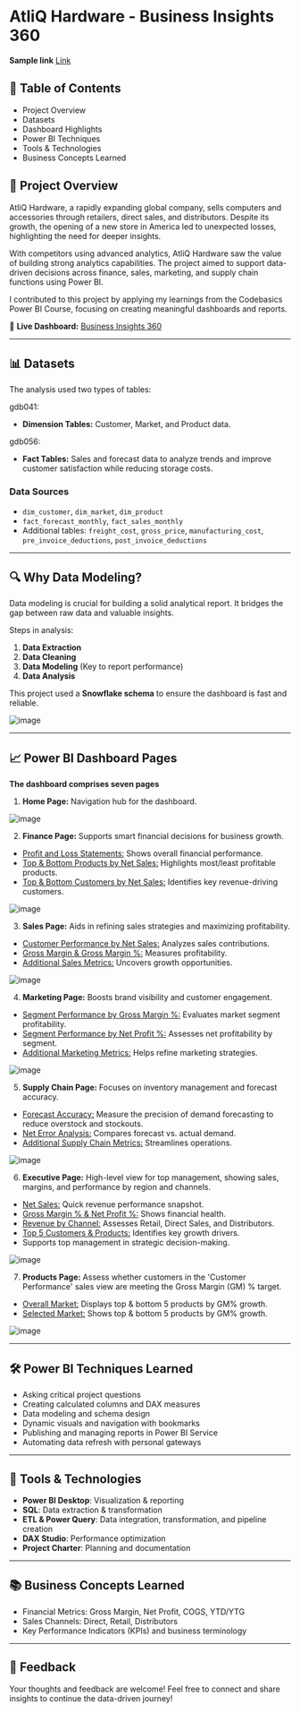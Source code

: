 # AtliQ Hardware - Business Insights 360

**Sample link** [Link](https://app.powerbi.com/view?r=eyJrIjoiMThiMjUzZDAtZTc5NS00ZGIwLWFjZmMtMWYyNzhkMjk1N2YxIiwidCI6ImM2ZTU0OWIzLTVmNDUtNDAzMi1hYWU5LWQ0MjQ0ZGM1YjJjNCJ9)

## 📑 Table of Contents
- Project Overview
- Datasets
- Dashboard Highlights
- Power BI Techniques
- Tools & Technologies
- Business Concepts Learned

## 🌟 Project Overview
AtliQ Hardware, a rapidly expanding global company, sells computers and accessories through retailers, direct sales, and distributors. Despite its growth, the opening of a new store in America led to unexpected losses, highlighting the need for deeper insights.

With competitors using advanced analytics, AtliQ Hardware saw the value of building strong analytics capabilities. The project aimed to support data-driven decisions across finance, sales, marketing, and supply chain functions using Power BI.

I contributed to this project by applying my learnings from the Codebasics Power BI Course, focusing on creating meaningful dashboards and reports.

🔗 **Live Dashboard:** [Business Insights 360](https://app.powerbi.com/view?r=eyJrIjoiMThiMjUzZDAtZTc5NS00ZGIwLWFjZmMtMWYyNzhkMjk1N2YxIiwidCI6ImM2ZTU0OWIzLTVmNDUtNDAzMi1hYWU5LWQ0MjQ0ZGM1YjJjNCJ9)

---

## 📊 Datasets
The analysis used two types of tables:

gdb041:
- **Dimension Tables:** Customer, Market, and Product data.

gdb056:
- **Fact Tables:** Sales and forecast data to analyze trends and improve customer satisfaction while reducing storage costs.

### Data Sources
- `dim_customer`, `dim_market`, `dim_product`
- `fact_forecast_monthly`, `fact_sales_monthly`
- Additional tables: `freight_cost`, `gross_price`, `manufacturing_cost`, `pre_invoice_deductions`, `post_invoice_deductions`

---

## 🔍 Why Data Modeling?
Data modeling is crucial for building a solid analytical report. It bridges the gap between raw data and valuable insights.

Steps in analysis:
1. **Data Extraction**
2. **Data Cleaning**
3. **Data Modeling** (Key to report performance)
4. **Data Analysis**

This project used a **Snowflake schema** to ensure the dashboard is fast and reliable.

![image](https://github.com/user-attachments/assets/52dd1268-721e-4ec8-a56f-f1fbbe774df3)


---

## 📈 Power BI Dashboard Pages

**The dashboard comprises seven pages**

1. **Home Page:** Navigation hub for the dashboard.

![image](https://github.com/user-attachments/assets/1072be6a-d197-478d-afc2-03223171bad0)


2. **Finance Page:** Supports smart financial decisions for business growth.

- <ins>Profit and Loss Statements:</ins> Shows overall financial performance.
- <ins>Top & Bottom Products by Net Sales:</ins> Highlights most/least profitable products.
- <ins>Top & Bottom Customers by Net Sales:</ins> Identifies key revenue-driving customers.

![image](https://github.com/user-attachments/assets/eb59faf4-4040-41e8-ab68-4e4b2aa5844d)


3. **Sales Page:** Aids in refining sales strategies and maximizing profitability.

- <ins>Customer Performance by Net Sales:</ins> Analyzes sales contributions.
- <ins>Gross Margin & Gross Margin %:</ins> Measures profitability.
- <ins>Additional Sales Metrics:</ins> Uncovers growth opportunities.

![image](https://github.com/user-attachments/assets/1fec7f52-c68b-4e15-a005-e13af99d93ef)


4. **Marketing Page:** Boosts brand visibility and customer engagement.

- <ins>Segment Performance by Gross Margin %:</ins> Evaluates market segment profitability.
- <ins>Segment Performance by Net Profit %:</ins> Assesses net profitability by segment.
- <ins>Additional Marketing Metrics:</ins> Helps refine marketing strategies.

![image](https://github.com/user-attachments/assets/472dada2-123d-472c-8738-a23c4360113a)


5. **Supply Chain Page:** Focuses on inventory management and forecast accuracy.

- <ins>Forecast Accuracy:</ins> Measure the precision of demand forecasting to reduce overstock and stockouts.
- <ins>Net Error Analysis:</ins> Compares forecast vs. actual demand.
- <ins>Additional Supply Chain Metrics:</ins> Streamlines operations.

![image](https://github.com/user-attachments/assets/c5eab4b2-0402-425f-99e2-e6b079c00843)


6. **Executive Page:** High-level view for top management, showing sales, margins, and performance by region and channels.

- <ins>Net Sales:</ins> Quick revenue performance snapshot.
- <ins>Gross Margin % & Net Profit %:</ins> Shows financial health.
- <ins>Revenue by Channel:</ins> Assesses Retail, Direct Sales, and Distributors.
- <ins>Top 5 Customers & Products:</ins> Identifies key growth drivers.
- Supports top management in strategic decision-making.

![image](https://github.com/user-attachments/assets/15098702-5a27-4196-9f71-dae0be4fd3b9)


7. **Products Page:** Assess whether customers in the 'Customer Performance' sales view are meeting the Gross Margin (GM) % target.

- <ins>Overall Market:</ins> Displays top & bottom 5 products by GM% growth.
- <ins>Selected Market:</ins> Shows top & bottom 5 products by GM% growth.

![image](https://github.com/user-attachments/assets/4eafc1f3-237a-42ae-a3af-b492a1bac586)


---

## 🛠️ Power BI Techniques Learned
- Asking critical project questions
- Creating calculated columns and DAX measures
- Data modeling and schema design
- Dynamic visuals and navigation with bookmarks
- Publishing and managing reports in Power BI Service
- Automating data refresh with personal gateways

---

## 🧰 Tools & Technologies
- **Power BI Desktop**: Visualization & reporting
- **SQL**: Data extraction & transformation
- **ETL & Power Query**: Data integration, transformation, and pipeline creation
- **DAX Studio**: Performance optimization
- **Project Charter**: Planning and documentation

---

## 📚 Business Concepts Learned
- Financial Metrics: Gross Margin, Net Profit, COGS, YTD/YTG
- Sales Channels: Direct, Retail, Distributors
- Key Performance Indicators (KPIs) and business terminology

---

## 💬 Feedback
Your thoughts and feedback are welcome! Feel free to connect and share insights to continue the data-driven journey!
